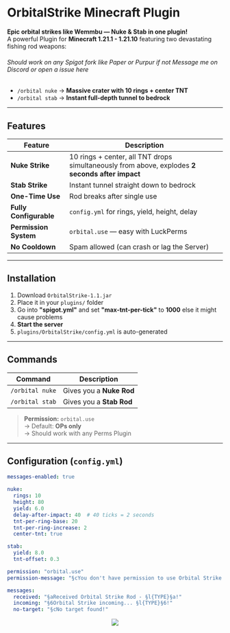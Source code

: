 # OrbitalStrike Minecraft Plugin

**Epic orbital strikes like Wemmbu — Nuke & Stab in one plugin!**  
A powerful Plugin for **Minecraft 1.21.1 - 1.21.10** featuring two devastating fishing rod weapons:
###### Should work on any Spigot fork like Paper or Purpur  if not Message me on Discord or open a issue here

- `/orbital nuke` → **Massive crater with 10 rings + center TNT**  
- `/orbital stab` → **Instant full-depth tunnel to bedrock**

---

## Features

| Feature | Description |
|--------|-------------|
| **Nuke Strike** | 10 rings + center, all TNT drops simultaneously from above, explodes **2 seconds after impact** |
| **Stab Strike** | Instant tunnel straight down to bedrock |
| **One-Time Use** | Rod breaks after single use |
| **Fully Configurable** | `config.yml` for rings, yield, height, delay |
| **Permission System** | `orbital.use` — easy with LuckPerms |
| **No Cooldown** | Spam allowed (can crash or lag the Server)|

---

## Installation

1. Download `OrbitalStrike-1.1.jar`
2. Place it in your `plugins/` folder
3. Go into **"spigot.yml"** and set **"max-tnt-per-tick"** to **1000** else it might cause problems
4. **Start the server**
5. `plugins/OrbitalStrike/config.yml` is auto-generated

---

## Commands

| Command | Description |
|--------|-------------|
| `/orbital nuke` | Gives you a **Nuke Rod** |
| `/orbital stab` | Gives you a **Stab Rod** |

> **Permission:** `orbital.use`  
> → Default: **OPs only**  
> → Should work with any Perms Plugin

---

## Configuration (`config.yml`)

```yaml
messages-enabled: true

nuke:
  rings: 10
  height: 80
  yield: 6.0
  delay-after-impact: 40  # 40 ticks = 2 seconds
  tnt-per-ring-base: 20
  tnt-per-ring-increase: 2
  center-tnt: true

stab:
  yield: 8.0
  tnt-offset: 0.3

permission: "orbital.use"
permission-message: "§cYou don't have permission to use Orbital Strike!"

messages:
  received: "§aReceived Orbital Strike Rod - §l{TYPE}§a!"
  incoming: "§6Orbital Strike incoming... §l{TYPE}§6!"
  no-target: "§cNo target found!"
```


<p align="center">
 <a href="https://discord.com/users/1092033992288653424" target="_blank"><img src="https://img.shields.io/badge/Discord-Juliaan.py-blue?style=for-the-badge&logo=discord" /></a>
</p>
